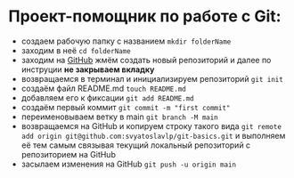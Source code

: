 Проект-помощник по работе с Git:
=====================================

* создаем рабочую папку с названием
    `mkdir folderName`
* заходим в неё
    `cd folderName`
* заходим на [GitHub](https://github.com/svyatoslavlp?tab=repositories)
    жмём создать новый репозиторий и далее по инструции
    **не закрываем вкладку**
* возвращаемся в терминал и инициализируем репозиторий
    `git init`
* создаём файл README.md
    `touch README.md`
* добавляем его к фиксации
    `git add README.md`
* создаём первый коммит
    `git commit -m "first commit"`
* переименовываем ветку в main 
    `git branch -M main`
* возвращаемся на GitHub и копируем строку такого вида
    `git remote add origin git@github.com:svyatoslavlp/git-basics.git`
    и выполняем её тем самым связывая текущий локальный репозиторий с репозиторием на GitHub
* засылаем изменения на GitHub
    `git push -u origin main`
